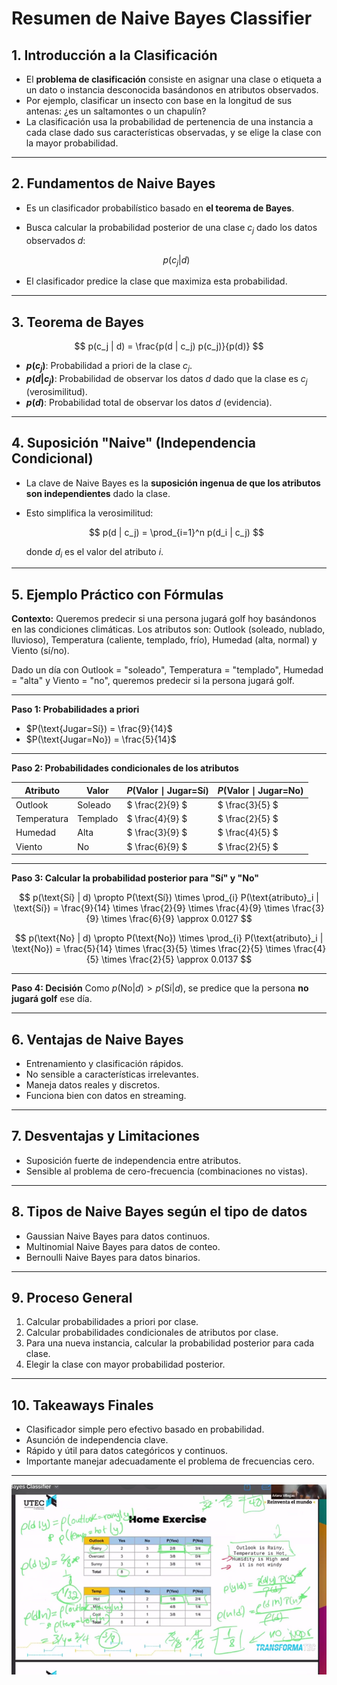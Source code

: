# Resumen de Naive Bayes Classifier

## 1. Introducción a la Clasificación

-   El **problema de clasificación** consiste en asignar una clase o etiqueta a un dato o instancia desconocida basándonos en atributos observados.
-   Por ejemplo, clasificar un insecto con base en la longitud de sus antenas: ¿es un saltamontes o un chapulín?
-   La clasificación usa la probabilidad de pertenencia de una instancia a cada clase dado sus características observadas, y se elige la clase con la mayor probabilidad.

---

## 2. Fundamentos de Naive Bayes

-   Es un clasificador probabilístico basado en **el teorema de Bayes**.
-   Busca calcular la probabilidad posterior de una clase $c_j$ dado los datos observados $d$:

    $$
    p(c_j | d)
    $$

-   El clasificador predice la clase que maximiza esta probabilidad.

---

## 3. Teorema de Bayes

$$
p(c_j | d) = \frac{p(d | c_j) p(c_j)}{p(d)}
$$

-   **$p(c_j)$**: Probabilidad a priori de la clase $c_j$.
-   **$p(d | c_j)$**: Probabilidad de observar los datos $d$ dado que la clase es $c_j$ (verosimilitud).
-   **$p(d)$**: Probabilidad total de observar los datos $d$ (evidencia).

---

## 4. Suposición "Naive" (Independencia Condicional)

-   La clave de Naive Bayes es la **suposición ingenua de que los atributos son independientes** dado la clase.
-   Esto simplifica la verosimilitud:

    $$
    p(d | c_j) = \prod_{i=1}^n p(d_i | c_j)
    $$

    donde $d_i$ es el valor del atributo $i$.

---

## 5. Ejemplo Práctico con Fórmulas

**Contexto:**
Queremos predecir si una persona jugará golf hoy basándonos en las condiciones climáticas. Los atributos son: Outlook (soleado, nublado, lluvioso), Temperatura (caliente, templado, frío), Humedad (alta, normal) y Viento (sí/no).

Dado un día con Outlook = "soleado", Temperatura = "templado", Humedad = "alta" y Viento = "no", queremos predecir si la persona jugará golf.

---

**Paso 1: Probabilidades a priori**

-   $P(\text{Jugar=Sí}) = \frac{9}{14}$
-   $P(\text{Jugar=No}) = \frac{5}{14}$

---

**Paso 2: Probabilidades condicionales de los atributos**

| Atributo    | Valor    | $P(\text{Valor} \mid \text{Jugar=Sí})$ | $P(\text{Valor} \mid \text{Jugar=No})$ |
| ----------- | -------- | -------------------------------------- | -------------------------------------- |
| Outlook     | Soleado  | $ \frac{2}{9} $                        | $ \frac{3}{5} $                        |
| Temperatura | Templado | $ \frac{4}{9} $                        | $ \frac{2}{5} $                        |
| Humedad     | Alta     | $ \frac{3}{9} $                        | $ \frac{4}{5} $                        |
| Viento      | No       | $ \frac{6}{9} $                        | $ \frac{2}{5} $                        |

---

**Paso 3: Calcular la probabilidad posterior para "Sí" y "No"**

$$
p(\text{Sí} | d) \propto P(\text{Sí}) \times \prod_{i} P(\text{atributo}_i | \text{Sí}) = \frac{9}{14} \times \frac{2}{9} \times \frac{4}{9} \times \frac{3}{9} \times \frac{6}{9} \approx 0.0127
$$

$$
p(\text{No} | d) \propto P(\text{No}) \times \prod_{i} P(\text{atributo}_i | \text{No}) = \frac{5}{14} \times \frac{3}{5} \times \frac{2}{5} \times \frac{4}{5} \times \frac{2}{5} \approx 0.0137
$$

---

**Paso 4: Decisión**
Como $p(\text{No} | d) > p(\text{Sí} | d)$, se predice que la persona **no jugará golf** ese día.

---

## 6. Ventajas de Naive Bayes

-   Entrenamiento y clasificación rápidos.
-   No sensible a características irrelevantes.
-   Maneja datos reales y discretos.
-   Funciona bien con datos en streaming.

---

## 7. Desventajas y Limitaciones

-   Suposición fuerte de independencia entre atributos.
-   Sensible al problema de cero-frecuencia (combinaciones no vistas).

---

## 8. Tipos de Naive Bayes según el tipo de datos

-   Gaussian Naive Bayes para datos continuos.
-   Multinomial Naive Bayes para datos de conteo.
-   Bernoulli Naive Bayes para datos binarios.

---

## 9. Proceso General

1. Calcular probabilidades a priori por clase.
2. Calcular probabilidades condicionales de atributos por clase.
3. Para una nueva instancia, calcular la probabilidad posterior para cada clase.
4. Elegir la clase con mayor probabilidad posterior.

---

## 10. Takeaways Finales

-   Clasificador simple pero efectivo basado en probabilidad.
-   Asunción de independencia clave.
-   Rápido y útil para datos categóricos y continuos.
-   Importante manejar adecuadamente el problema de frecuencias cero.

---

![alt text](image-3.png)
